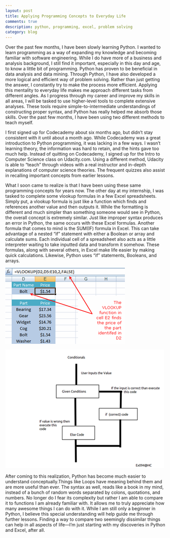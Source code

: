 ```yaml
---
layout: post
title: Applying Programming Concepts to Everyday Life
comments: true
description: python, programming, excel, problem solving
category: blog
---
```


Over the past few months, I have been slowly learning Python. I wanted to learn programming as a way of expanding my knowledge and becoming familiar with software engineering. While I do have more of a business and analysis background, I still find it important, especially in this day and age, to know a little bit of programming. Python has proven to be beneficial in data analysis and data mining. Through Python, I have also developed a more logical and efficient way of problem solving. Rather than just getting the answer, I constantly try to make the process more efficient. Applying this mentality to everyday life makes me approach different tasks from different angles. As I progress through my career and improve my skills in all areas, I will be tasked to use higher-level tools to complete extensive analyses. These tools require simple-to-intermediate understandings of constructing proper syntax, and Python has really helped me absorb those skills. Over the past few months, I have been using two different methods to teach myself.

I first signed up for Codecademy about six months ago, but didn’t stay consistent with it until about a month ago. While Codecademy was a great introduction to Python programming, it was lacking in a few ways. I wasn’t learning theory, the information was hard to retain, and the hints gave too much help. Instead of quitting on Codecademy, I signed up for the Intro to Computer Science class on Udacity.com. Using a different method, Udacity is able to “teach” through videos with a real instructor and in-depth explanations of computer science theories. The frequent quizzes also assist in recalling important concepts from earlier lessons.

What I soon came to realize is that I have been using these same programming concepts for years now. The other day at my internship, I was tasked to complete some vlookup formulas in a few Excel spreadsheets. Simply put, a vlookup formula is just like a function which finds and references another value and then outputs it. While the formatting is different and much simpler than something someone would see in Python, the overall concept is extremely similar. Just like improper syntax produces an error in Python, the same occurs with these Excel formulas. Another formula that comes to mind is the SUM(IF) formula in Excel. This can take advantage of a nested “if” statement with either a Boolean or array and calculate sums. Each individual cell of a spreadsheet also acts as a little interpreter waiting to take inputted data and transform it somehow. These formulas, along with several others, in Excel make life easier by making quick calculations. Likewise, Python uses “if” statements, Booleans, and arrays.

![My helpful screenshot](/assets/excel.gif)

![Screenshot](/assets/if-else.png)

After coming to this realization, Python has become much easier to understand conceptually.Things like Loops have meaning behind them and are more useful than ever. The syntax as well, reads like a book in my mind, instead of a bunch of random words separated by colons, quotations, and numbers. No longer do I fear its complexity but rather I am able to compare it to functions I am already familiar with. It allows me to truly appreciate how many awesome things I can do with it. While I am still only a beginner in Python, I believe this special understanding will help guide me through further lessons. Finding a way to compare two seemingly dissimilar things can help in all aspects of life—I’m just starting with my discoveries in Python and Excel, after all.
